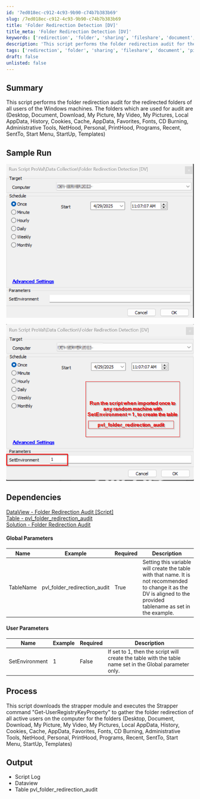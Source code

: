 ```yaml
---
id: '7ed018ec-c912-4c93-9b90-c74b7b383b69'
slug: /7ed018ec-c912-4c93-9b90-c74b7b383b69
title: 'Folder Redirection Detection [DV]'
title_meta: 'Folder Redirection Detection [DV]'
keywords: ['redirection', 'folder', 'sharing', 'fileshare', 'document', 'picture', 'desktop']
description: 'This script performs the folder redirection audit for the redirected folders of all users of the Windows machines. The folders which are used for audit are (Desktop, Document, Download, My Picture, My Video,  My Pictures,  Local AppData,  History,  Cookies,  Cache,  AppData,  Favorites,  Fonts,  CD Burning,  Administrative Tools,  NetHood,  Personal,  PrintHood,  Programs,  Recent,  SentTo,  Start Menu,  StartUp,  Templates)'
tags: ['redirection', 'folder', 'sharing', 'fileshare', 'document', 'picture', 'desktop']
draft: false
unlisted: false
---
```


## Summary
This script performs the folder redirection audit for the redirected folders of all users of the Windows machines. The folders which are used for audit are (Desktop, Document, Download, My Picture, My Video,  My Pictures,  Local AppData,  History,  Cookies,  Cache,  AppData,  Favorites,  Fonts,  CD Burning,  Administrative Tools,  NetHood,  Personal,  PrintHood,  Programs,  Recent,  SentTo,  Start Menu,  StartUp,  Templates)

## Sample Run

![Sample Run](../../../static/img/docs/folder-redirection-detection/image.png)

![Sample Run 1](../../../static/img/docs/folder-redirection-detection/image-1.png)

## Dependencies

[DataView - Folder Redirection Audit [Script]](/docs/e7d25f05-6d80-4baa-94b8-517f81abc4a5)  
[Table - pvl_folder_redirection_audit](/docs/1c5bd6c3-ed3e-49df-884c-b3cd6c90f629)  
[Solution - Folder Redirection Audit](/docs/37f95f1c-ee3e-43d5-a530-ab5023fec2c5) 

#### Global Parameters

| Name                     | Example | Required | Description                                                                                     |
|--------------------------|---------|----------|-------------------------------------------------------------------------------------------------|
| TableName | pvl_folder_redirection_audit       | True    | Setting this variable will create the table with that name. It is not recommended to change it as the DV is aligned to the provided tablename as set in the example.          |

#### User Parameters

| Name        | Example                       | Required | Description                                                                                                                                                   |
|-------------|-------------------------------|----------|---------------------------------------------------------------------------------------------------------------------------------------------------------------|
| SetEnvironment        | 1                   | False     | If set to 1, then the script will create the table with the table name set in the Global parameter only.                                               |

## Process 

This script downloads the strapper module and executes the Strapper command "Get-UserRegistryKeyProperty" to gather the folder redirection of all active users on the computer for the folders (Desktop, Document, Download, My Picture, My Video,  My Pictures,  Local AppData,  History,  Cookies,  Cache,  AppData,  Favorites,  Fonts,  CD Burning,  Administrative Tools,  NetHood,  Personal,  PrintHood,  Programs,  Recent,  SentTo,  Start Menu,  StartUp,  Templates)

## Output

- Script Log
- Dataview
- Table pvl_folder_redirection_audit